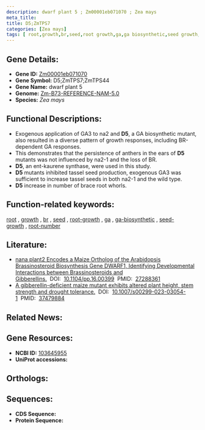 ```yaml
---
description: dwarf plant 5 ; Zm00001eb071070 ; Zea mays
meta_title:
title: D5;ZmTPS7
categories: [Zea mays]
tags: [ root,growth,br,seed,root growth,ga,ga biosynthetic,seed growth,root number ]
---
```


## Gene Details:
- **Gene ID:**	[Zm00001eb071070](https://www.maizegdb.org/gene_center/gene/Zm00001eb071070)
- **Gene Symbol:** D5;ZmTPS7;ZmTPS44
- **Gene Name:** dwarf plant 5
- **Genome:** [Zm-B73-REFERENCE-NAM-5.0](https://www.maizegdb.org/genome/assembly/Zm-B73-REFERENCE-NAM-5.0)
- **Species:** *Zea mays*

## Functional Descriptions:
   - Exogenous application of GA3 to na2 and **D5**, a GA biosynthetic mutant, also resulted in a diverse pattern of growth responses, including BR-dependent GA responses.
   - This demonstrates that the persistence of anthers in the ears of **D5** mutants was not influenced by na2-1 and the loss of BR.
   - **D5**, an ent-kaurene synthase, were used in this study.
   - **D5** mutants inhibited tassel seed production, exogenous GA3 was sufficient to increase tassel seeds in both na2-1 and the wild type.
   - **D5** increase in number of brace root whorls.

## Function-related keywords:
[root](/tags/root/)&nbsp;,&nbsp;[growth](/tags/growth/)&nbsp;,&nbsp;[br](/tags/br/)&nbsp;,&nbsp;[seed](/tags/seed/)&nbsp;,&nbsp;[root-growth](/tags/root-growth/)&nbsp;,&nbsp;[ga](/tags/ga/)&nbsp;,&nbsp;[ga-biosynthetic](/tags/ga-biosynthetic/)&nbsp;,&nbsp;[seed-growth](/tags/seed-growth/)&nbsp;,&nbsp;[root-number](/tags/root-number/)

## Literature:
   - [nana plant2 Encodes a Maize Ortholog of the Arabidopsis Brassinosteroid Biosynthesis Gene DWARF1, Identifying Developmental Interactions between Brassinosteroids and Gibberellins.]( https://academic.oup.com/plphys/article/171/4/2633/6115442?login=true)&nbsp;&nbsp;DOI:&nbsp;&nbsp;[10.1104/pp.16.00399](https://academic.oup.com/plphys/article/171/4/2633/6115442?login=true)&nbsp;&nbsp;PMID:&nbsp;&nbsp;[27288361](https://pubmed.ncbi.nlm.nih.gov/27288361/)
   - [A gibberellin-deficient maize mutant exhibits altered plant height, stem strength and drought tolerance.]( https://link.springer.com/article/10.1007/s00299-023-03054-1)&nbsp;&nbsp;DOI:&nbsp;&nbsp;[10.1007/s00299-023-03054-1](https://link.springer.com/article/10.1007/s00299-023-03054-1)&nbsp;&nbsp;PMID:&nbsp;&nbsp;[37479884](https://pubmed.ncbi.nlm.nih.gov/37479884/)

## Related News:

## Gene Resources:
- **NCBI ID:** [103645955](https://www.ncbi.nlm.nih.gov/gene/?term=103645955)
- **UniProt accessions:** [](https://www.uniprot.org/uniprotkb//entry)

## Orthologs:

## Sequences:
- **CDS Sequence:**
- **Protein Sequence:**
